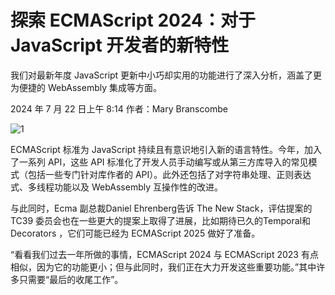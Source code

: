 # 探索 ECMAScript 2024：对于JavaScript 开发者的新特性

我们对最新年度 JavaScript 更新中小巧却实用的功能进行了深入分析，涵盖了更为便捷的 WebAssembly 集成等方面。

2024 年 7 月 22 日上午 8:14 作者：Mary Branscombe

![1](https://cdn.thenewstack.io/media/2024/07/af760fa9-planet-volumes-bq1nbwrwzwe-unsplash-1-1024x585.jpg)

ECMAScript 标准为 JavaScript 持续且有意识地引入新的语言特性。今年，加入了一系列 API，这些 API 标准化了开发人员手动编写或从第三方库导入的常见模式（包括一些专门针对库作者的 API）。此外还包括了对字符串处理、正则表达式、多线程功能以及 WebAssembly 互操作性的改进。

与此同时，Ecma 副总裁Daniel Ehrenberg告诉 The New Stack，评估提案的 TC39 委员会也在一些更大的提案上取得了进展，比如期待已久的Temporal和Decorators ，它们可能已经为 ECMAScript 2025 做好了准备。

“看看我们过去一年所做的事情，ECMAScript 2024 与 ECMAScript 2023 有点相似，因为它的功能更小；但与此同时，我们正在大力开发这些重要功能。”其中许多只需要“最后的收尾工作”。


